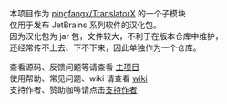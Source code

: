 本项目作为 [pingfangx/TranslatorX](https://www.pingfangx.com/xx/translation) 的一个子模块  
仅用于发布 JetBrains 系列软件的汉化包。  
因为汉化包为 jar 包，文件较大，不利于在版本仓库中维护，  
还经常传不上去、下不下来，因此单独作为一个仓库。  

查看源码、反馈问题等请查看 [主项目](https://www.pingfangx.com/xx/translation)  
使用帮助、常见问题、wiki 请查看 [wiki](https://www.pingfangx.com/xx/translation/wiki)  
支持作者、赞助咖啡请点击[支持作者](https://www.pingfangx.com/xx/translation/support)